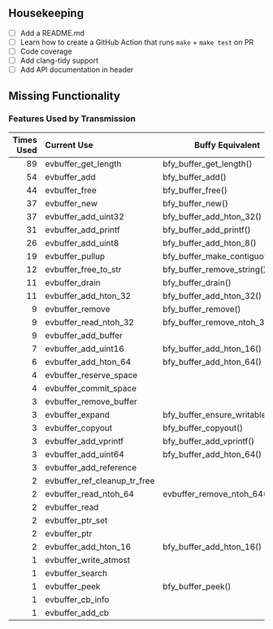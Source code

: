 ## Housekeeping

- [ ] Add a README.md
- [ ] Learn how to create a GitHub Action that runs `make` + `make test` on PR
- [ ] Code coverage
- [ ] Add clang-tidy support
- [ ] Add API documentation in header

## Missing Functionality

### Features Used by Transmission

| Times Used | Current Use                    | Buffy Equivalent                  |
|-----------:|:-------------------------------|-----------------------------------|
| 89         | evbuffer_get_length            | bfy_buffer_get_length()           |
| 54         | evbuffer_add                   | bfy_buffer_add()                  |
| 44         | evbuffer_free                  | bfy_buffer_free()                 |
| 37         | evbuffer_new                   | bfy_buffer_new()                  |
| 37         | evbuffer_add_uint32            | bfy_buffer_add_hton_32()          |
| 31         | evbuffer_add_printf            | bfy_buffer_add_printf()           |
| 26         | evbuffer_add_uint8             | bfy_buffer_add_hton_8()           |
| 19         | evbuffer_pullup                | bfy_buffer_make_contiguous()      |
| 12         | evbuffer_free_to_str           | bfy_buffer_remove_string()        |
| 11         | evbuffer_drain                 | bfy_buffer_drain()                |
| 11         | evbuffer_add_hton_32           | bfy_buffer_add_hton_32()          |
| 9          | evbuffer_remove                | bfy_buffer_remove()               |
| 9          | evbuffer_read_ntoh_32          | bfy_buffer_remove_ntoh_32()|
| 9          | evbuffer_add_buffer            | |
| 7          | evbuffer_add_uint16            | bfy_buffer_add_hton_16()          |
| 6          | evbuffer_add_hton_64           | bfy_buffer_add_hton_64()          |
| 4          | evbuffer_reserve_space         | |
| 4          | evbuffer_commit_space          | |
| 3          | evbuffer_remove_buffer         | |
| 3          | evbuffer_expand                | bfy_buffer_ensure_writable_size() |
| 3          | evbuffer_copyout               | bfy_buffer_copyout()              |
| 3          | evbuffer_add_vprintf           | bfy_buffer_add_vprintf()          |
| 3          | evbuffer_add_uint64            | bfy_buffer_add_hton_64()          |
| 3          | evbuffer_add_reference         | |
| 2          | evbuffer_ref_cleanup_tr_free   | |
| 2          | evbuffer_read_ntoh_64          | evbuffer_remove_ntoh_64()         |
| 2          | evbuffer_read                  | |
| 2          | evbuffer_ptr_set               | |
| 2          | evbuffer_ptr                   | |
| 2          | evbuffer_add_hton_16           | bfy_buffer_add_hton_16()          |
| 1          | evbuffer_write_atmost          | |
| 1          | evbuffer_search                | |
| 1          | evbuffer_peek                  | bfy_buffer_peek()                 |
| 1          | evbuffer_cb_info               | |
| 1          | evbuffer_add_cb                | |
 
